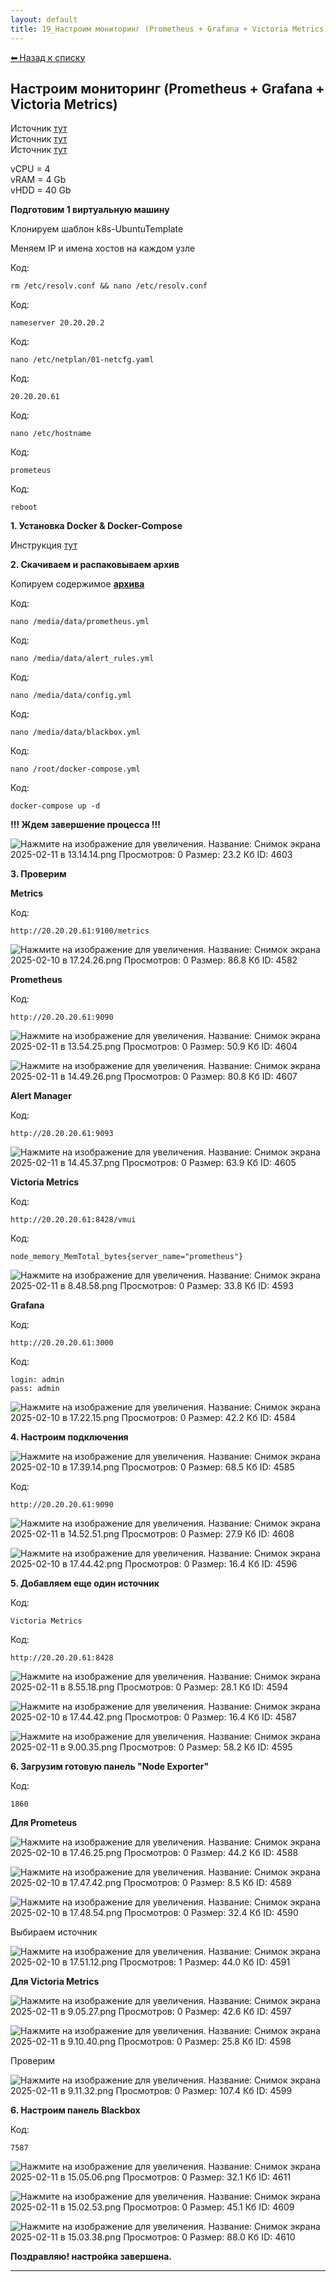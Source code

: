 ```yaml
---
layout: default
title: 19_Настроим мониторинг (Prometheus + Grafana + Victoria Metrics)
---
```

<a class="back-link" href="../index.html">⬅ Назад к списку</a>


##  Настроим мониторинг (Prometheus + Grafana + Victoria Metrics) 


Источник [тут](http://victoriametrics-an-overview-and-its-use-instead-of-prometheus)  
Источник [тут](https://www.dmosk.ru/miniinstruktions.php?mini=victoriametrics&ysclid=m6yy0dp8bo581220418)  
Источник [тут](https://www.dmosk.ru/miniinstruktions.php?mini=prometheus-stack-docker&ysclid=m708vq6p9j537575351)  
  
  
vCPU = 4  
vRAM = 4 Gb  
vHDD = 40 Gb  
  
**Подготовим 1 виртуальную машину**  
  
Клонируем шаблон k8s-UbuntuTemplate  
  
Меняем IP и имена хостов на каждом узле  
  


Код:
    
    
    rm /etc/resolv.conf && nano /etc/resolv.conf

Код:
    
    
    nameserver 20.20.20.2

Код:
    
    
    nano /etc/netplan/01-netcfg.yaml

Код:
    
    
    20.20.20.61

Код:
    
    
    nano /etc/hostname

Код:
    
    
    prometeus

Код:
    
    
    reboot

**1\. Установка Docker & Docker-Compose**  
  
Инструкция [тут](https://forum.kubeadm.ru/node/398)  
  
**2\. Скачиваем и распаковываем архив**  
  
Копируем содержимое [**архива**](https://galkin-vladimir.ru:5446/d/s/13O9get9acQhR70YNlhRJM9g63ZIiqzY/8uu9OxS3H1EmUHqMj2Mgj0GgLslXPOCs-FrNgYAfPSAw)  
  


Код:
    
    
    nano /media/data/prometheus.yml

Код:
    
    
    nano /media/data/alert_rules.yml

Код:
    
    
    nano /media/data/config.yml

Код:
    
    
    nano /media/data/blackbox.yml

Код:
    
    
    nano /root/docker-compose.yml

Код:
    
    
    docker-compose up -d

**!!! Ждем завершение процесса !!!**  
  
![Нажмите на изображение для увеличения.  Название:	Снимок экрана 2025-02-11 в 13.14.14.png Просмотров:	0 Размер:	23.2 Кб ID:	4603](..\images\\img_4603_1739268911.png)  
  
**3\. Проверим**  
  
**Metrics**  
  


Код:
    
    
    http://20.20.20.61:9100/metrics

![Нажмите на изображение для увеличения.  Название:	Снимок экрана 2025-02-10 в 17.24.26.png Просмотров:	0 Размер:	86.8 Кб ID:	4582](..\images\\img_4582_1739197495.png)  
  
**Prometheus**  
  


Код:
    
    
    http://20.20.20.61:9090

![Нажмите на изображение для увеличения.  Название:	Снимок экрана 2025-02-11 в 13.54.25.png Просмотров:	0 Размер:	50.9 Кб ID:	4604](..\images\\img_4604_1739271452.png)  
  
![Нажмите на изображение для увеличения.  Название:	Снимок экрана 2025-02-11 в 14.49.26.png Просмотров:	0 Размер:	80.8 Кб ID:	4607](..\images\\img_4607_1739274617.png)  
  
**Alert Manager**  
  


Код:
    
    
    http://20.20.20.61:9093

![Нажмите на изображение для увеличения.  Название:	Снимок экрана 2025-02-11 в 14.45.37.png Просмотров:	0 Размер:	63.9 Кб ID:	4605](..\images\\img_4605_1739274415.png)  
  
  
**Victoria Metrics**  
  


Код:
    
    
    http://20.20.20.61:8428/vmui

Код:
    
    
    node_memory_MemTotal_bytes{server_name="prometheus"}

![Нажмите на изображение для увеличения.  Название:	Снимок экрана 2025-02-11 в 8.48.58.png Просмотров:	0 Размер:	33.8 Кб ID:	4593](..\images\\img_4593_1739252979.png)  
  
  
**Grafana**  
  


Код:
    
    
    http://20.20.20.61:3000

Код:
    
    
    login: admin
    pass: admin

![Нажмите на изображение для увеличения.  Название:	Снимок экрана 2025-02-10 в 17.22.15.png Просмотров:	0 Размер:	42.2 Кб ID:	4584](..\images\\img_4584_1739198474.png)  
  
**4\. Настроим подключения**  
  
![Нажмите на изображение для увеличения.  Название:	Снимок экрана 2025-02-10 в 17.39.14.png Просмотров:	0 Размер:	68.5 Кб ID:	4585](..\images\\img_4585_1739198517.png)  
  


Код:
    
    
    http://20.20.20.61:9090

![Нажмите на изображение для увеличения.  Название:	Снимок экрана 2025-02-11 в 14.52.51.png Просмотров:	0 Размер:	27.9 Кб ID:	4608](..\images\\img_4608_1739274818.png)  
  
![Нажмите на изображение для увеличения.  Название:	Снимок экрана 2025-02-10 в 17.44.42.png Просмотров:	0 Размер:	16.4 Кб ID:	4596](..\images\\img_4596_1739198708.png)  
  
**5\. Добавляем еще один источник**  
  


Код:
    
    
    Victoria Metrics

Код:
    
    
    http://20.20.20.61:8428

![Нажмите на изображение для увеличения.  Название:	Снимок экрана 2025-02-11 в 8.55.18.png Просмотров:	0 Размер:	28.1 Кб ID:	4594](..\images\\img_4594_1739253481.png)  
  
![Нажмите на изображение для увеличения.  Название:	Снимок экрана 2025-02-10 в 17.44.42.png Просмотров:	0 Размер:	16.4 Кб ID:	4587](..\images\\img_4587_1739198708.png)  
  
![Нажмите на изображение для увеличения.  Название:	Снимок экрана 2025-02-11 в 9.00.35.png Просмотров:	0 Размер:	58.2 Кб ID:	4595](..\images\\img_4595_1739253665.png)  
  
**6\. Загрузим готовую панель "Node Exporter"**  
  


Код:
    
    
    1860

**Для Prometeus**  
  
![Нажмите на изображение для увеличения.  Название:	Снимок экрана 2025-02-10 в 17.46.25.png Просмотров:	0 Размер:	44.2 Кб ID:	4588](..\images\\img_4588_1739198844.png)  
  
![Нажмите на изображение для увеличения.  Название:	Снимок экрана 2025-02-10 в 17.47.42.png Просмотров:	0 Размер:	8.5 Кб ID:	4589](..\images\\img_4589_1739198899.png)  
  
  
![Нажмите на изображение для увеличения.  Название:	Снимок экрана 2025-02-10 в 17.48.54.png Просмотров:	0 Размер:	32.4 Кб ID:	4590](..\images\\img_4590_1739198980.png)  
  
Выбираем источник  
  
![Нажмите на изображение для увеличения.  Название:	Снимок экрана 2025-02-10 в 17.51.12.png Просмотров:	1 Размер:	44.0 Кб ID:	4591](..\images\\img_4591_1739199140.png)  
  
**Для Victoria Metrics**  
  
![Нажмите на изображение для увеличения.  Название:	Снимок экрана 2025-02-11 в 9.05.27.png Просмотров:	0 Размер:	42.6 Кб ID:	4597](..\images\\img_4597_1739254085.png)  
  
![Нажмите на изображение для увеличения.  Название:	Снимок экрана 2025-02-11 в 9.10.40.png Просмотров:	0 Размер:	25.8 Кб ID:	4598](..\images\\img_4598_1739254280.png)  
  
Проверим  
  
![Нажмите на изображение для увеличения.  Название:	Снимок экрана 2025-02-11 в 9.11.32.png Просмотров:	0 Размер:	107.4 Кб ID:	4599](..\images\\img_4599_1739254338.png)  
  
**6\. Настроим панель Blackbox**  
  


Код:
    
    
    7587

![Нажмите на изображение для увеличения.  Название:	Снимок экрана 2025-02-11 в 15.05.06.png Просмотров:	0 Размер:	32.1 Кб ID:	4611](..\images\\img_4611_1739275554.png)  
  
![Нажмите на изображение для увеличения.  Название:	Снимок экрана 2025-02-11 в 15.02.53.png Просмотров:	0 Размер:	45.1 Кб ID:	4609](..\images\\img_4609_1739275403.png)  
  
![Нажмите на изображение для увеличения.  Название:	Снимок экрана 2025-02-11 в 15.03.38.png Просмотров:	0 Размер:	88.0 Кб ID:	4610](..\images\\img_4610_1739275445.png)  
  
  
**Поздравляю! настройка завершена.**


---

